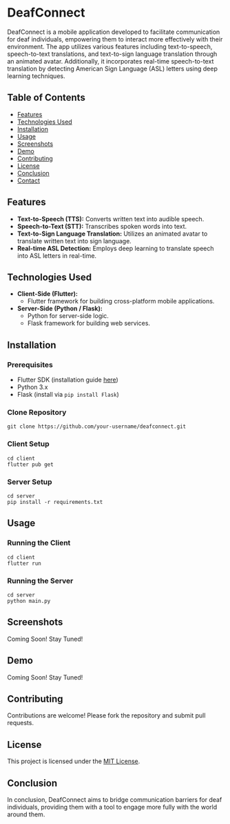 # DeafConnect

DeafConnect is a mobile application developed to facilitate communication for deaf individuals, empowering them to interact more effectively with their environment. The app utilizes various features including text-to-speech, speech-to-text translations, and text-to-sign language translation through an animated avatar. Additionally, it incorporates real-time speech-to-text translation by detecting American Sign Language (ASL) letters using deep learning techniques.

## Table of Contents

- [Features](#features)
- [Technologies Used](#technologies-used)
- [Installation](#installation)
- [Usage](#usage)
- [Screenshots](#screenshots)
- [Demo](#demo)
- [Contributing](#contributing)
- [License](#license)
- [Conclusion](#conclusion)
- [Contact](#contact)

## Features

- **Text-to-Speech (TTS):** Converts written text into audible speech.
- **Speech-to-Text (STT):** Transcribes spoken words into text.
- **Text-to-Sign Language Translation:** Utilizes an animated avatar to translate written text into sign language.
- **Real-time ASL Detection:** Employs deep learning to translate speech into ASL letters in real-time.

## Technologies Used

- **Client-Side (Flutter):** 
  - Flutter framework for building cross-platform mobile applications.
- **Server-Side (Python / Flask):**
  - Python for server-side logic.
  - Flask framework for building web services.

## Installation

### Prerequisites

- Flutter SDK (installation guide [here](https://flutter.dev/docs/get-started/install))
- Python 3.x
- Flask (install via `pip install Flask`)

### Clone Repository

```
git clone https://github.com/your-username/deafconnect.git
```

### Client Setup

```
cd client
flutter pub get
```

### Server Setup

```
cd server
pip install -r requirements.txt
```

## Usage

### Running the Client

```
cd client
flutter run
```

### Running the Server

```
cd server
python main.py
```

## Screenshots

Coming Soon! Stay Tuned!

## Demo

Coming Soon! Stay Tuned!

## Contributing

Contributions are welcome! Please fork the repository and submit pull requests.

## License

This project is licensed under the [MIT License](LICENSE).

## Conclusion

In conclusion, DeafConnect aims to bridge communication barriers for deaf individuals, providing them with a tool to engage more fully with the world around them.

